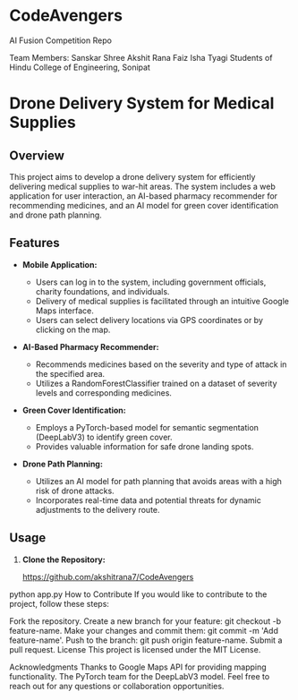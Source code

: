 # CodeAvengers
AI Fusion Competition Repo

Team Members:
Sanskar Shree
Akshit Rana
Faiz
Isha Tyagi 
Students of Hindu College of Engineering, Sonipat

# Drone Delivery System for Medical Supplies

## Overview

This project aims to develop a drone delivery system for efficiently delivering medical supplies to war-hit areas. The system includes a web application for user interaction, an AI-based pharmacy recommender for recommending medicines, and an AI model for green cover identification and drone path planning.

## Features

- **Mobile Application:**
  - Users can log in to the system, including government officials, charity foundations, and individuals.
  - Delivery of medical supplies is facilitated through an intuitive Google Maps interface.
  - Users can select delivery locations via GPS coordinates or by clicking on the map.

- **AI-Based Pharmacy Recommender:**
  - Recommends medicines based on the severity and type of attack in the specified area.
  - Utilizes a RandomForestClassifier trained on a dataset of severity levels and corresponding medicines.

- **Green Cover Identification:**
  - Employs a PyTorch-based model for semantic segmentation (DeepLabV3) to identify green cover.
  - Provides valuable information for safe drone landing spots.

- **Drone Path Planning:**
  - Utilizes an AI model for path planning that avoids areas with a high risk of drone attacks.
  - Incorporates real-time data and potential threats for dynamic adjustments to the delivery route.

## Usage

1. **Clone the Repository:**

   https://github.com/akshitrana7/CodeAvengers


python app.py
How to Contribute
If you would like to contribute to the project, follow these steps:

Fork the repository.
Create a new branch for your feature: git checkout -b feature-name.
Make your changes and commit them: git commit -m 'Add feature-name'.
Push to the branch: git push origin feature-name.
Submit a pull request.
License
This project is licensed under the MIT License.

Acknowledgments
Thanks to Google Maps API for providing mapping functionality.
The PyTorch team for the DeepLabV3 model.
Feel free to reach out for any questions or collaboration opportunities.

